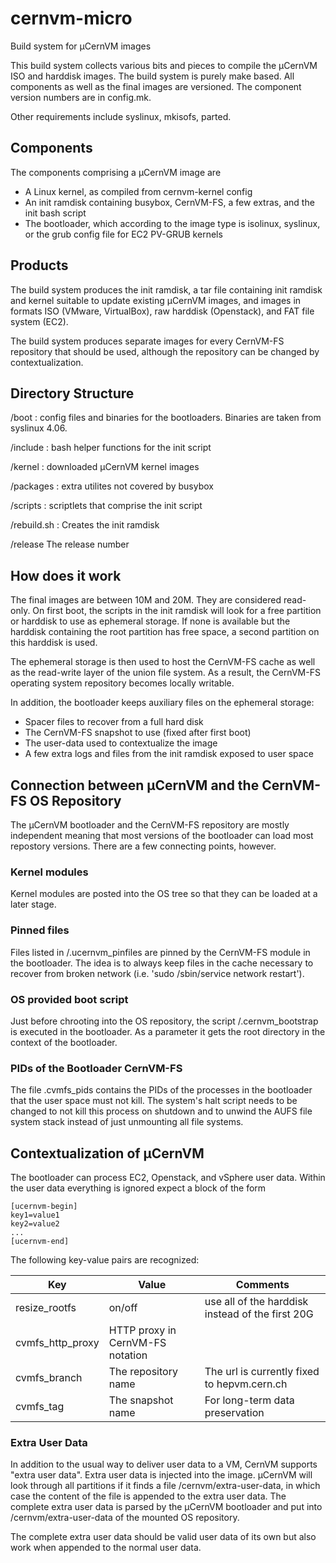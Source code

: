 cernvm-micro
============

Build system for µCernVM images

This build system collects various bits and pieces to compile the µCernVM
ISO and harddisk images.  The build system is purely make based.  All components
as well as the final images are versioned.  The component version numbers
are in config.mk.

Other requirements include syslinux, mkisofs, parted.


## Components

The components comprising a µCernVM image are
  * A Linux kernel, as compiled from cernvm-kernel config
  * An init ramdisk containing busybox, CernVM-FS, a few extras, and the init
  bash script
  * The bootloader, which according to the image type is isolinux, syslinux,
  or the grub config file for EC2 PV-GRUB kernels


## Products

The build system produces the init ramdisk, a tar file containing init ramdisk
and kernel suitable to update existing µCernVM images, and images in formats
ISO (VMware, VirtualBox), raw harddisk (Openstack), and FAT file system (EC2).

The build system produces separate images for every CernVM-FS repository that
should be used, although the repository can be changed by contextualization.


## Directory Structure

/boot
: config files and binaries for the bootloaders.  Binaries are taken from
syslinux 4.06.

/include
: bash helper functions for the init script

/kernel
: downloaded µCernVM kernel images

/packages
: extra utilites not covered by busybox

/scripts
: scriptlets that comprise the init script

/rebuild.sh
: Creates the init ramdisk

/release
The release number


## How does it work

The final images are between 10M and 20M.  They are considered read-only.
On first boot, the scripts in the init ramdisk will look for a free partition
or harddisk to use as ephemeral storage.  If none is available but the harddisk
containing the root partition has free space, a second partition on this
harddisk is used.

The ephemeral storage is then used to host the CernVM-FS cache as well as the
read-write layer of the union file system.  As a result, the CernVM-FS operating
system repository becomes locally writable.

In addition, the bootloader keeps auxiliary files on the ephemeral storage:
  * Spacer files to recover from a full hard disk
  * The CernVM-FS snapshot to use (fixed after first boot)
  * The user-data used to contextualize the image
  * A few extra logs and files from the init ramdisk exposed to user space


## Connection between µCernVM and the CernVM-FS OS Repository

The µCernVM bootloader and the CernVM-FS repository are mostly independent
meaning that most versions of the bootloader can load most repostory versions.
There are a few connecting points, however.

### Kernel modules
Kernel modules are posted into the OS tree
so that they can be loaded at a later stage.

### Pinned files
Files listed in /.ucernvm_pinfiles are pinned by the CernVM-FS module in the
bootloader.
The idea is to always keep files in the cache necessary to recover
from broken network (i.e. 'sudo /sbin/service network restart').

### OS provided boot script

Just before chrooting into the OS repository, the script /.cernvm_bootstrap
is executed in the bootloader.  As a parameter it gets the root directory in
the context of the bootloader.

### PIDs of the Bootloader CernVM-FS

The file .cvmfs_pids contains the PIDs of the processes in the bootloader that
the user space must not kill.  The system's halt script needs to be
changed to not kill this process on shutdown and
to unwind the AUFS file system stack instead of just unmounting all file systems.


## Contextualization of µCernVM

The bootloader can process EC2, Openstack, and vSphere user data.  Within the
user data everything is ignored expect a block of the form

    [ucernvm-begin]
    key1=value1
    key2=value2
    ...
    [ucernvm-end]

The following key-value pairs are recognized:

| Key             | Value                             | Comments                                         |
|-----------------|-----------------------------------|--------------------------------------------------|
|resize_rootfs    | on/off                            | use all of the harddisk instead of the first 20G |
|cvmfs_http_proxy | HTTP proxy in CernVM-FS notation  |                                                  |
|cvmfs_branch     | The repository name               | The url is currently fixed to hepvm.cern.ch      |
|cvmfs_tag        | The snapshot name                 | For long-term data preservation                  |


### Extra User Data

In addition to the usual way to deliver user data to a VM, CernVM supports "extra user data".  Extra user
data is injected into the image.  µCernVM will look through all partitions if it finds a file
/cernvm/extra-user-data, in which case the content of the file is appended to the extra user data.
The complete extra user data is parsed by the µCernVM bootloader and put into /cernvm/extra-user-data
of the mounted OS repository.

The complete extra user data should be valid user data of its own but also work when appended to the
normal user data.


